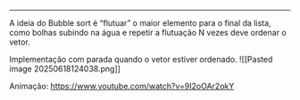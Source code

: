 
---

A ideia do Bubble sort é “flutuar” o maior elemento para o final da lista, como bolhas subindo na água e repetir a flutuação N vezes deve ordenar o vetor.

Implementação com parada quando o vetor estiver ordenado.
![[Pasted image 20250618124038.png]]

Animação: https://www.youtube.com/watch?v=9I2oOAr2okY